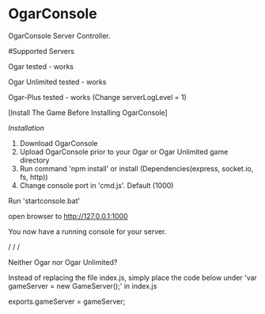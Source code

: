 # OgarConsole

OgarConsole Server Controller.

#Supported Servers

Ogar tested - works

Ogar Unlimited tested - works

Ogar-Plus tested - works (Change serverLogLevel = 1)


[Install The Game Before Installing OgarConsole]

*Installation*

1. Download OgarConsole
2. Upload OgarConsole prior to your Ogar or Ogar Unlimited game directory
3. Run command 'npm install' or install (Dependencies(express, socket.io, fs, http))
4. Change console port in 'cmd.js'. Default (1000)

Run 'startconsole.bat'

open browser to http://127.0.0.1:1000

You now have a running console for your server.

/
/
/

Neither Ogar nor Ogar Unlimited?

Instead of replacing the file index.js, simply place the code below under 'var gameServer = new GameServer();' in index.js

exports.gameServer = gameServer;
